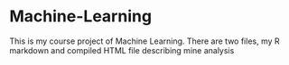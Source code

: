 # Machine-Learning

This is my course project of Machine Learning. 
There are two files, my R markdown and compiled HTML file describing mine analysis
